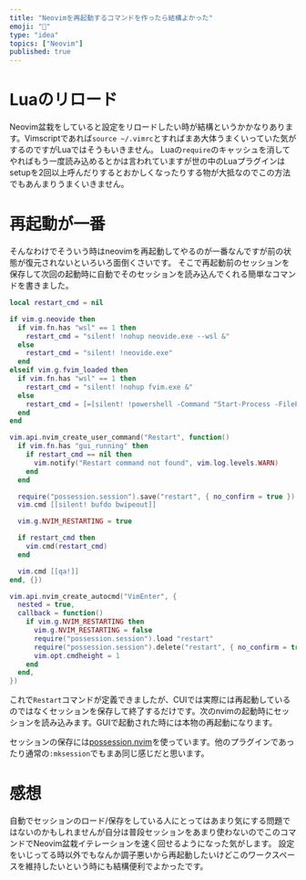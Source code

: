 ```yaml
---
title: "Neovimを再起動するコマンドを作ったら結構よかった"
emoji: "💭"
type: "idea"
topics: ["Neovim"]
published: true
---
```


# Luaのリロード

Neovim盆栽をしていると設定をリロードしたい時が結構というかかなりあります。Vimscriptであれば`source ~/.vimrc`とすればまあ大体うまくいっていた気がするのですがLuaではそうもいきません。
Luaの`require`のキャッシュを消してやればもう一度読み込めるとかは言われていますが世の中のLuaプラグインはsetupを2回以上呼んだりするとおかしくなったりする物が大抵なのでこの方法でもあんまりうまくいきません。

# 再起動が一番

そんなわけでそういう時はneovimを再起動してやるのが一番なんですが前の状態が復元されないといろいろ面倒くさいです。
そこで再起動前のセッションを保存して次回の起動時に自動でそのセッションを読み込んでくれる簡単なコマンドを書きました。

```lua
local restart_cmd = nil

if vim.g.neovide then
  if vim.fn.has "wsl" == 1 then
    restart_cmd = "silent! !nohup neovide.exe --wsl &"
  else
    restart_cmd = "silent! !neovide.exe"
  end
elseif vim.g.fvim_loaded then
  if vim.fn.has "wsl" == 1 then
    restart_cmd = "silent! !nohup fvim.exe &"
  else
    restart_cmd = [=[silent! !powershell -Command "Start-Process -FilePath fvim.exe"]=]
  end
end

vim.api.nvim_create_user_command("Restart", function()
  if vim.fn.has "gui_running" then
    if restart_cmd == nil then
      vim.notify("Restart command not found", vim.log.levels.WARN)
    end
  end

  require("possession.session").save("restart", { no_confirm = true })
  vim.cmd [[silent! bufdo bwipeout]]

  vim.g.NVIM_RESTARTING = true

  if restart_cmd then
    vim.cmd(restart_cmd)
  end

  vim.cmd [[qa!]]
end, {})

vim.api.nvim_create_autocmd("VimEnter", {
  nested = true,
  callback = function()
    if vim.g.NVIM_RESTARTING then
      vim.g.NVIM_RESTARTING = false
      require("possession.session").load "restart"
      require("possession.session").delete("restart", { no_confirm = true })
      vim.opt.cmdheight = 1
    end
  end,
})
```

これで`Restart`コマンドが定義できましたが、CUIでは実際には再起動しているのではなくセッションを保存して終了するだけです。次のnvimの起動時にセッションを読み込みます。GUIで起動された時には本物の再起動になります。

セッションの保存には[possession.nvim](https://github.com/jedrzejboczar/possession.nvim)を使っています。他のプラグインであったり通常の`:mksession`でもまあ同じ感じだと思います。

# 感想

自動でセッションのロード/保存をしている人にとってはあまり気にする問題ではないのかもしれませんが自分は普段セッションをあまり使わないのでこのコマンドでNeovim盆栽イテレーションを速く回せるようになった気がします。
設定をいじってる時以外でもなんか調子悪いから再起動したいけどこのワークスペースを維持したいという時にも結構便利でよかったです。
